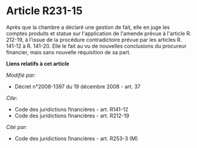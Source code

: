 # Article R231-15

Après que la chambre a déclaré une gestion de fait, elle en juge les comptes produits et statue sur l'application de l'amende
prévue à l'article R. 212-19, à l'issue de la procédure contradictoire prévue par les articles R. 141-12 à R. 141-20. Elle le
fait au vu de nouvelles conclusions du procureur financier, mais sans nouvelle réquisition de sa part.

**Liens relatifs à cet article**

_Modifié par_:

  - Décret n°2008-1397 du 19 décembre 2008 - art. 37

_Cite_:

  - Code des juridictions financières - art. R141-12
  - Code des juridictions financières - art. R212-19

_Cité par_:

  - Code des juridictions financières - art. R253-3 (M)
